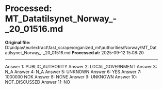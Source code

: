 # Processed: MT_Datatilsynet_Norway_-_20_01516.md

**Original file:** D:\aidpas\eurlextract\fast_scrape\organized_mt\authorities\Norway\MT_Datatilsynet_Norway_-_20_01516.md
**Processed at:** 2025-09-12 15:08:20

---

Answer 1: PUBLIC_AUTHORITY
Answer 2: LOCAL_GOVERNMENT
Answer 3: N_A
Answer 4: N_A
Answer 5: UNKNOWN
Answer 6: YES
Answer 7: 1000000 NOK
Answer 8: NONE
Answer 9: UNKNOWN
Answer 10: NOT_DISCUSSED
Answer 11: NO